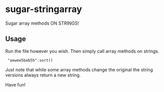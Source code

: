 # sugar-stringarray

Sugar array methods ON STRINGS!

## Usage

Run the file however you wish.  Then simply call array methods on strings.

     "aewee5beb5h".sort()

Just note that while some array methods change the original the string versions
always return a new string.

Have fun!

